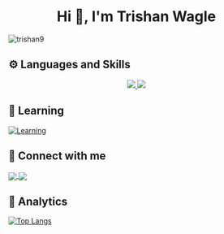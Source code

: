 <h1 align="center">Hi 👋, I'm Trishan Wagle</h1>

<p align="left"> <img src="https://komarev.com/ghpvc/?username=trishan9&label=Profile%20views&color=db0606&style=flat" alt="trishan9" /> </p>

## ⚙️ Languages and Skills
<p align="center">
<a href="#">
    <img src="https://skillicons.dev/icons?i=ts,js,next,react,redux,graphql,solidjs,astro,gatsby,tailwind,sass,firebase,supabase,appwrite,postman" />
    <img src="https://skillicons.dev/icons?i=gcp,vite,mui,styledcomponents,emotion,bootstrap,css,figma,git,github,gitlab,c,md,bash,linux" />
</a>
</p>

## 📖 Learning
[![Learning](https://skillicons.dev/icons?i=wordpress)](#)

## 🔗 Connect with me

<p align="left">
    <a href="https://www.linkedin.com/in/trishan9" target="_blank">
      <img align="center" src="https://skillicons.dev/icons?i=linkedin"/>
    </a>
    <a href="https://twitter.com/trishan999" target="_blank">
      <img align="center" src="https://skillicons.dev/icons?i=twitter"/>
    </a>
</p>

## 📑 Analytics
[![Top Langs](https://github-readme-stats.vercel.app/api/top-langs/?username=trishan9&hide=shell,html,css,Dockerfile&layout=donut-vertical&theme=tokyonight)](https://github.com/trishan9/github-readme-stats)
